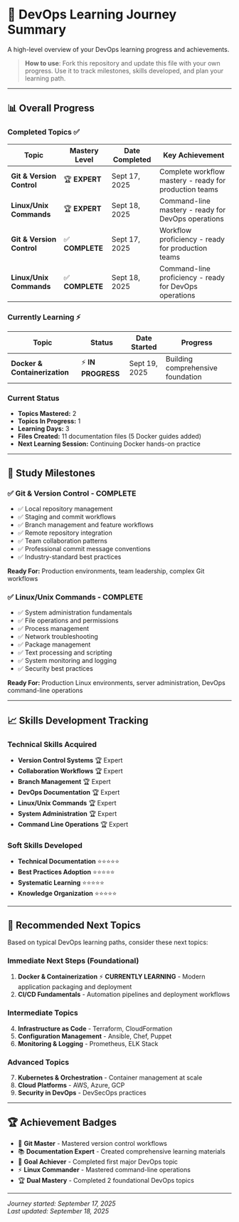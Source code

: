 # 🚀 DevOps Learning Journey Summary

A high-level overview of your DevOps learning progress and achievements.

> **How to use**: Fork this repository and update this file with your own progress. Use it to track milestones, skills developed, and plan your learning path.

---

## 📊 Overall Progress

### Completed Topics ✅
| Topic | Mastery Level | Date Completed | Key Achievement |
|-------|---------------|----------------|-----------------|
| **Git & Version Control** | 🏆 **EXPERT** | Sept 17, 2025 | Complete workflow mastery - ready for production teams |
| **Linux/Unix Commands** | 🏆 **EXPERT** | Sept 18, 2025 | Command-line mastery - ready for DevOps operations |
| **Git & Version Control** | ✅ **COMPLETE** | Sept 17, 2025 | Workflow proficiency - ready for production teams |
| **Linux/Unix Commands** | ✅ **COMPLETE** | Sept 18, 2025 | Command-line proficiency - ready for DevOps operations |

### Currently Learning ⚡
| Topic | Status | Date Started | Progress |
|-------|--------|---------------|----------|
| **Docker & Containerization** | ⚡ **IN PROGRESS** | Sept 19, 2025 | Building comprehensive foundation |

### Current Status
- **Topics Mastered:** 2
- **Topics In Progress:** 1
- **Learning Days:** 3
- **Files Created:** 11 documentation files (5 Docker guides added)
- **Next Learning Session:** Continuing Docker hands-on practice

---

## 🎯 Study Milestones

### ✅ Git & Version Control - COMPLETE
- ✅ Local repository management
- ✅ Staging and commit workflows
- ✅ Branch management and feature workflows
- ✅ Remote repository integration
- ✅ Team collaboration patterns
- ✅ Professional commit message conventions
- ✅ Industry-standard best practices

**Ready For:** Production environments, team leadership, complex Git workflows

### ✅ Linux/Unix Commands - COMPLETE
- ✅ System administration fundamentals
- ✅ File operations and permissions
- ✅ Process management
- ✅ Network troubleshooting
- ✅ Package management
- ✅ Text processing and scripting
- ✅ System monitoring and logging
- ✅ Security best practices

**Ready For:** Production Linux environments, server administration, DevOps command-line operations

---

## 📈 Skills Development Tracking

### Technical Skills Acquired
- **Version Control Systems** 🏆 Expert
- **Collaboration Workflows** 🏆 Expert
- **Branch Management** 🏆 Expert
- **DevOps Documentation** 🏆 Expert
- **Linux/Unix Commands** 🏆 Expert
- **System Administration** 🏆 Expert
- **Command Line Operations** 🏆 Expert

### Soft Skills Developed
- **Technical Documentation** ⭐⭐⭐⭐⭐
- **Best Practices Adoption** ⭐⭐⭐⭐⭐
- **Systematic Learning** ⭐⭐⭐⭐⭐
- **Knowledge Organization** ⭐⭐⭐⭐⭐

---

## 🎯 Recommended Next Topics

Based on typical DevOps learning paths, consider these next topics:

### Immediate Next Steps (Foundational)
1. **Docker & Containerization** ⚡ **CURRENTLY LEARNING** - Modern application packaging and deployment
2. **CI/CD Fundamentals** - Automation pipelines and deployment workflows

### Intermediate Topics
4. **Infrastructure as Code** - Terraform, CloudFormation
5. **Configuration Management** - Ansible, Chef, Puppet
6. **Monitoring & Logging** - Prometheus, ELK Stack

### Advanced Topics
7. **Kubernetes & Orchestration** - Container management at scale
8. **Cloud Platforms** - AWS, Azure, GCP
9. **Security in DevOps** - DevSecOps practices

---

## 🏆 Achievement Badges

- 🥇 **Git Master** - Mastered version control workflows
- 📚 **Documentation Expert** - Created comprehensive learning materials
- 🎯 **Goal Achiever** - Completed first major DevOps topic
- ⚡ **Linux Commander** - Mastered command-line operations
- 🏆 **Dual Mastery** - Completed 2 foundational DevOps topics

---

*Journey started: September 17, 2025*  
*Last updated: September 18, 2025*
